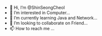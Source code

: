 - 👋 Hi, I’m @ShinSeongCheol
- 👀 I’m interested in Computer...
- 🌱 I’m currently learning Java and Network...
- 💞️ I’m looking to collaborate on Friend...
- 📫 How to reach me ...

<!---
ShinSeongCheol/ShinSeongCheol is a ✨ special ✨ repository because its `README.md` (this file) appears on your GitHub profile.
You can click the Preview link to take a look at your changes.
--->
